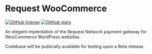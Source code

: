 # Request WooCommerce

[![GitHub license](https://img.shields.io/github/license/nickschaffner/request-woocommerce.svg?style=for-the-badge)](https://github.com/nickschaffner/request-woocommerce/blob/master/LICENSE)
[![GitHub stars](https://img.shields.io/github/stars/nickschaffner/request-woocommerce.svg?style=for-the-badge)](https://github.com/nickschaffner/request-woocommerce/stargazers)

An elegent implentation of the Request Network payment gateway for WooCommerce WordPress websites.

Codebase will be publically available for testing upon a Beta release.

